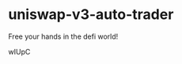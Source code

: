 # uniswap-v3-auto-trader
Free your hands in the defi world!

















































wIUpC
